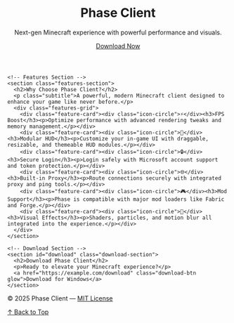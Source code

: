 <!DOCTYPE html>
<html lang="en">
<head>
  <meta charset="UTF-8" />
  <meta name="viewport" content="width=device-width, initial-scale=1.0" />
  <title>Phase Client</title>
  <link href="https://fonts.googleapis.com/css2?family=Inter:wght@400;600;700&display=swap" rel="stylesheet" />
  <link rel="stylesheet" href="styles.css" />
</head>
<body>
  <div class="shader-bg"></div>

  <main>
    <!-- Hero Section -->
    <header class="hero" id="top">
      <h1>Phase Client</h1>
      <p>Next-gen Minecraft experience with powerful performance and visuals.</p>
      <a href="#download" class="download-btn">Download Now</a>
    </header>

    <!-- Features Section -->
    <section class="features-section">
      <h2>Why Choose Phase Client?</h2>
      <p class="subtitle">A powerful, modern Minecraft client designed to enhance your game like never before.</p>
      <div class="features-grid">
        <div class="feature-card"><div class="icon-circle">⚡</div><h3>FPS Boost</h3><p>Optimize performance with advanced rendering tweaks and memory management.</p></div>
        <div class="feature-card"><div class="icon-circle">🎯</div><h3>Modular HUD</h3><p>Customize your in-game UI with draggable, resizable, and themeable HUD modules.</p></div>
        <div class="feature-card"><div class="icon-circle">🔒</div><h3>Secure Login</h3><p>Login safely with Microsoft account support and token protection.</p></div>
        <div class="feature-card"><div class="icon-circle">🌐</div><h3>Built-in Proxy</h3><p>Route connections securely with integrated proxy and ping tools.</p></div>
        <div class="feature-card"><div class="icon-circle">🎮</div><h3>Mod Support</h3><p>Phase is compatible with major mod loaders like Fabric and Forge.</p></div>
        <div class="feature-card"><div class="icon-circle">🌈</div><h3>Visual Effects</h3><p>Shaders, particles, and motion blur all integrated into the experience.</p></div>
      </div>
    </section>

    <!-- Download Section -->
    <section id="download" class="download-section">
      <h2>Download Phase Client</h2>
      <p>Ready to elevate your Minecraft experience?</p>
      <a href="https://example.com/download" class="download-btn glow">Download for Windows</a>
    </section>
  </main>

  <!-- Footer -->
  <footer>
    <p>&copy; 2025 Phase Client — <a href="https://opensource.org/licenses/MIT" target="_blank">MIT License</a></p>
    <a href="#top" class="back-to-top">↑ Back to Top</a>
  </footer>
</body>
</html>
